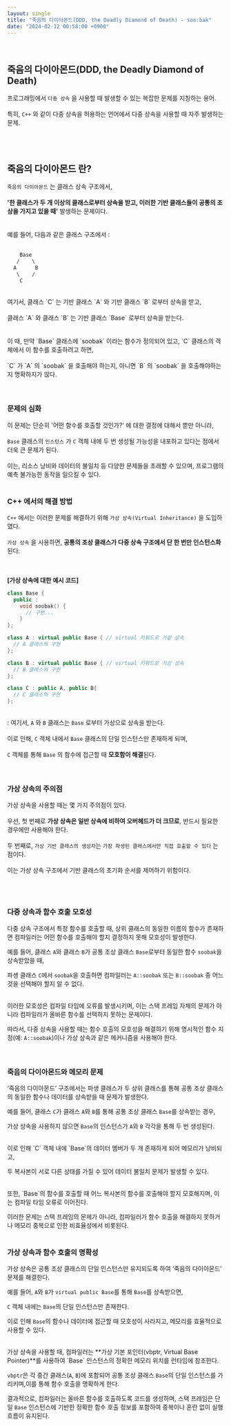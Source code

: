 ```yaml
---
layout: single
title: "죽음의 다이아몬드(DDD, the Deadly Diamond of Death) - soo:bak"
date: "2024-02-12 00:58:00 +0900"
---
```

<br>

## 죽음의 다이아몬드(DDD, the Deadly Diamond of Death)
프로그래밍에서 `다중 상속` 을 사용할 때 발생할 수 있는 복잡한 문제를 지칭하는 용어. <br>
<br>
특히, `C++` 와 같이 다중 상속을 허용하는 언어에서 다중 상속을 사용할 때 자주 발생하는 문제.<br>
<br>
<br>
<br>

## 죽음의 다이아몬드 란?
`죽음의 다이아몬드` 는 클래스 상속 구조에서,<br>
<br>
<b>'한 클래스가 두 개 이상의 클래스로부터 상속을 받고, 이러한 기반 클래스들이 공통의 조상을 가지고 있을 때'</b> 발생하는 문제이다.<br>
<br>
<br>
예를 들어, 다음과 같은 클래스 구조에서 :<br>
<br>

```css
    Base
   /    \
  A      B
   \    /
    C
```
<br>
여기서, 클래스 `C` 는 기반 클래스 `A` 와 기반 클래스 `B` 로부터 상속을 받고, <br>
<br>
클래스 `A` 와 클래스 `B` 는 기반 클래스 `Base` 로부터 상속을 받는다.<br>
<br>
<br>
이 때, 만약 `Base` 클래스에 `soobak` 이라는 함수가 정의되어 있고, `C` 클래스의 객체에서 이 함수를 호출하려고 하면, <br>
<br>
`C` 가 `A` 의 `soobak` 을 호출해야 하는지, 아니면 `B` 의 `soobak` 을 호출해야하는지 명확하지가 않다.<br>
<br>
<br>

### 문제의 심화
이 문제는 단순히 '어떤 함수를 호출할 것인가?' 에 대한 결정에 대해서 뿐만 아니라, <br>
<br>
`Base` 클래스의 `인스턴스` 가 `C` 객체 내에 두 번 생성될 가능성을 내포하고 있다는 점에서 더욱 큰 문제가 된다.<br>
<br>
이는, 리소스 낭비와 데이터의 불일치 등 다양한 문제들을 초래할 수 있으며, 프로그램의 예측 불가능한 동작을 일으킬 수 있다.<br>
<br>

### C++ 에서의 해결 방법
`C++` 에서는 이러한 문제를 해결하기 위해 `가상 상속(Virtual Inheritance)` 을 도입하였다.<br>
<br>
`가상 상속` 을 사용하면, <b>공통의 조상 클래스가 다중 상속 구조에서 단 한 번만 인스턴스화</b> 된다.<br>
<br>
<br>

<b>[가상 상속에 대한 예시 코드]<br></b>

```c++
class Base {
  public :
    void soobak() {
      // 구현...
    }
};

class A : virtual public Base { // virtual 키워드로 가상 상속
  // A 클래스의 구현
};

class B : virtual public Base { // virtual 키워드로 가상 상속
  // B 클래스의 구현
};

class C : public A, public B{
  // C 클래스의 구현
};
```
<br>: 여기서, `A` 와 `B` 클래스는 `Base` 로부터 가상으로 상속을 받는다.<br>
<br>
이로 인해, `C` 객체 내에서 `Base` 클래스의 단일 인스턴스만 존재하게 되며,<br>
<br>
`C` 객체를 통해 `Base` 의 함수에 접근할 때 <b>모호함이 해결</b>된다.<br>
<br>
<br>

### 가상 상속의 주의점
가상 상속을 사용할 때는 몇 가지 주의점이 있다.<br>
<br>
우선, 첫 번째로 <b>가상 상속은 일반 상속에 비하여 오버헤드가 더 크므로</b>, 반드시 필요한 경우에만 사용해야 한다.<br>
<br>
두 번째로, `가상 기반 클래스의 생성자`는 `가장 파생된 클래스에서만 직접 호출할 수 있다` 는 점이다.<br>
<br>
이는 가상 상속 구조에서 기반 클래스의 초기화 순서를 제어하기 위함이다.<br>
<br>
<br>
<br>

### 다중 상속과 함수 호출 모호성

다중 상속 구조에서 특정 함수를 호출할 때, 상위 클래스의 동일한 이름의 함수가 존재하면 컴파일러는 어떤 함수를 호출해야 할지 결정하지 못해 모호성이 발생한다.

예를 들어, 클래스 `A`와 클래스 `B`가 공통 조상 클래스 `Base`로부터 동일한 함수 `soobak`을 상속받았을 때,

파생 클래스 `C`에서 `soobak`을 호출하면 컴파일러는 `A::soobak` 또는 `B::soobak` 중 어느 것을 선택해야 할지 알 수 없다.

<br>
이러한 모호성은 컴파일 타임에 오류를 발생시키며, 이는 스택 프레임 자체의 문제가 아니라 컴파일러가 올바른 함수를 선택하지 못하는 문제이다.

따라서, 다중 상속을 사용할 때는 함수 호출의 모호성을 해결하기 위해 명시적인 함수 지정(예: `A::soobak`)이나 가상 상속과 같은 메커니즘을 사용해야 한다.
<br>
<br>
<br>

### 죽음의 다이아몬드와 메모리 문제

‘죽음의 다이아몬드’ 구조에서는 파생 클래스가 두 상위 클래스를 통해 공통 조상 클래스의 동일한 함수나 데이터를 상속받을 때 문제가 발생한다.

예를 들어, 클래스 `C`가 클래스 `A`와 `B`를 통해 공통 조상 클래스 `Base`를 상속받는 경우,

가상 상속을 사용하지 않으면 `Base`의 인스턴스가 `A`와 `B` 각각을 통해 두 번 생성된다.

<br>
이로 인해 `C` 객체 내에 `Base`의 데이터 멤버가 두 개 존재하게 되어 메모리가 낭비되고,

두 복사본이 서로 다른 상태를 가질 수 있어 데이터 불일치 문제가 발생할 수 있다.

<br>
또한, `Base`의 함수를 호출할 때 어느 복사본의 함수를 호출해야 할지 모호해지며, 이는 컴파일 타임 오류로 이어진다.

이러한 문제는 스택 프레임의 문제가 아니라, 컴파일러가 함수 호출을 해결하지 못하거나 메모리 중복으로 인한 비효율성에서 비롯된다.
<br>
<br>

### 가상 상속과 함수 호출의 명확성

가상 상속은 공통 조상 클래스의 단일 인스턴스만 유지되도록 하여 ‘죽음의 다이아몬드’ 문제를 해결한다.

예를 들어, `A`와 `B`가 `virtual public Base`를 통해 `Base`를 상속받으면,

`C` 객체 내에는 `Base`의 단일 인스턴스만 존재한다.

이로 인해 `Base`의 함수나 데이터에 접근할 때 모호성이 사라지고, 메모리를 효율적으로 사용할 수 있다.

<br>
가상 상속을 사용할 때, 컴파일러는 **가상 기본 포인터(vbptr, Virtual Base Pointer)**를 사용하여 `Base` 인스턴스의 정확한 메모리 위치를 런타임에 참조한다.

`vbptr`은 각 중간 클래스(`A`, `B`)에 포함되어 공통 조상 클래스 `Base`의 단일 인스턴스를 가리키며,이를 통해 함수 호출을 명확하게 한다.

결과적으로, 컴파일러는 올바른 함수를 호출하도록 코드를 생성하며, 스택 프레임은 단일 `Base` 인스턴스에 기반한 정확한 함수 호출 정보를 포함하여 중복이나 혼란 없이 실행 흐름이 유지된다.
<br>
<br>
<br>
